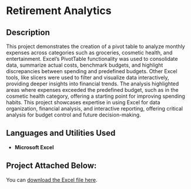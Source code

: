<h1>Retirement Analytics</h1>

<h2>Description</h2>
This project demonstrates the creation of a pivot table to analyze monthly expenses across categories such as groceries, cosmetic health, and entertainment. Excel’s PivotTable functionality was used to consolidate data, summarize actual costs, benchmark budgets, and highlight discrepancies between spending and predefined budgets. Other Excel tools, like slicers were used to filter and visualize data interactively, providing deeper insights into financial trends. The analysis highlighted areas where expenses exceeded the predefined budget, such as in the cosmetic health category, offering a starting point for improving spending habits. This project showcases expertise in using Excel for data organization, financial analysis, and interactive reporting, offering critical analysis for budget control and future decision-making.
<br />


<h2>Languages and Utilities Used</h2>

- <b>Microsoft Excel</b>

<h2>Project Attached Below:</h2>

You can [download the Excel file here](Kayla%20WALKER%20Pivot-Table.xlsx).
